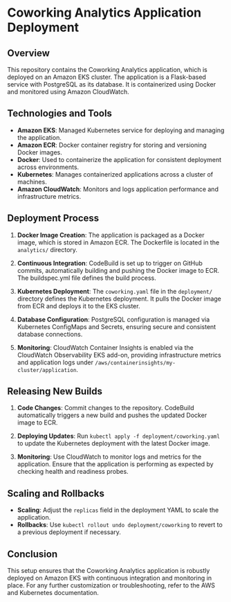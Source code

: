 # Coworking Analytics Application Deployment

## Overview

This repository contains the Coworking Analytics application, which is deployed on an Amazon EKS cluster. The application is a Flask-based service with PostgreSQL as its database. It is containerized using Docker and monitored using Amazon CloudWatch.

## Technologies and Tools

- **Amazon EKS**: Managed Kubernetes service for deploying and managing the application.
- **Amazon ECR**: Docker container registry for storing and versioning Docker images.
- **Docker**: Used to containerize the application for consistent deployment across environments.
- **Kubernetes**: Manages containerized applications across a cluster of machines.
- **Amazon CloudWatch**: Monitors and logs application performance and infrastructure metrics.

## Deployment Process

1. **Docker Image Creation**: The application is packaged as a Docker image, which is stored in Amazon ECR. The Dockerfile is located in the `analytics/` directory.
2. **Continuous Integration**: CodeBuild is set up to trigger on GitHub commits, automatically building and pushing the Docker image to ECR. The buildspec.yml file defines the build process.

3. **Kubernetes Deployment**: The `coworking.yaml` file in the `deployment/` directory defines the Kubernetes deployment. It pulls the Docker image from ECR and deploys it to the EKS cluster.

4. **Database Configuration**: PostgreSQL configuration is managed via Kubernetes ConfigMaps and Secrets, ensuring secure and consistent database connections.

5. **Monitoring**: CloudWatch Container Insights is enabled via the CloudWatch Observability EKS add-on, providing infrastructure metrics and application logs under `/aws/containerinsights/my-cluster/application`.

## Releasing New Builds

1. **Code Changes**: Commit changes to the repository. CodeBuild automatically triggers a new build and pushes the updated Docker image to ECR.

2. **Deploying Updates**: Run `kubectl apply -f deployment/coworking.yaml` to update the Kubernetes deployment with the latest Docker image.

3. **Monitoring**: Use CloudWatch to monitor logs and metrics for the application. Ensure that the application is performing as expected by checking health and readiness probes.

## Scaling and Rollbacks

- **Scaling**: Adjust the `replicas` field in the deployment YAML to scale the application.
- **Rollbacks**: Use `kubectl rollout undo deployment/coworking` to revert to a previous deployment if necessary.

## Conclusion

This setup ensures that the Coworking Analytics application is robustly deployed on Amazon EKS with continuous integration and monitoring in place. For any further customization or troubleshooting, refer to the AWS and Kubernetes documentation.
